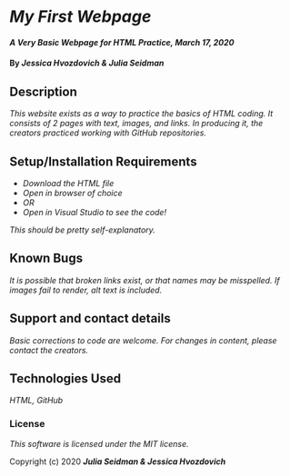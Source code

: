 # _My First Webpage_

#### _A Very Basic Webpage for HTML Practice, March 17, 2020_

#### By _**Jessica Hvozdovich & Julia Seidman**_

## Description

_This website exists as a way to practice the basics of HTML coding.  It consists of 2 pages with text, images, and links. In producing it, the creators practiced working with GitHub repositories._

## Setup/Installation Requirements

* _Download the HTML file_
* _Open in browser of choice_
* _OR_
* _Open in Visual Studio to see the code!_

_This should be pretty self-explanatory._

## Known Bugs

_It is possible that broken links exist, or that names may be misspelled.  If images fail to render, alt text is included._

## Support and contact details

_Basic corrections to code are welcome.  For changes in content, please contact the creators._

## Technologies Used

_HTML, GitHub_

### License

*This software is licensed under the MIT license.*

Copyright (c) 2020 **_Julia Seidman & Jessica Hvozdovich_**